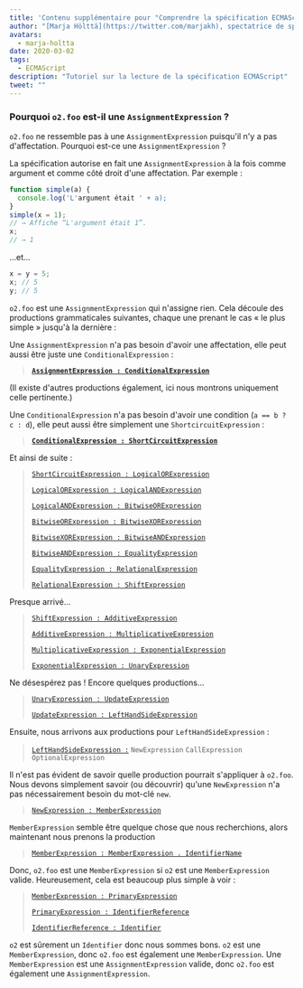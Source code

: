 ```yaml
---
title: 'Contenu supplémentaire pour "Comprendre la spécification ECMAScript, partie 2"'
author: "[Marja Hölttä](https://twitter.com/marjakh), spectatrice de spécifications spéculatives"
avatars:
  - marja-holtta
date: 2020-03-02
tags:
  - ECMAScript
description: "Tutoriel sur la lecture de la spécification ECMAScript"
tweet: ""
---
```


### Pourquoi `o2.foo` est-il une `AssignmentExpression` ?

`o2.foo` ne ressemble pas à une `AssignmentExpression` puisqu'il n'y a pas d'affectation. Pourquoi est-ce une `AssignmentExpression` ?

La spécification autorise en fait une `AssignmentExpression` à la fois comme argument et comme côté droit d'une affectation. Par exemple :

```js
function simple(a) {
  console.log('L'argument était ' + a);
}
simple(x = 1);
// → Affiche “L'argument était 1”.
x;
// → 1
```

…et…

```js
x = y = 5;
x; // 5
y; // 5
```

`o2.foo` est une `AssignmentExpression` qui n'assigne rien. Cela découle des productions grammaticales suivantes, chaque une prenant le cas « le plus simple » jusqu'à la dernière :

Une `AssignmentExpression` n'a pas besoin d'avoir une affectation, elle peut aussi être juste une `ConditionalExpression` :

> **[`AssignmentExpression : ConditionalExpression`](https://tc39.es/ecma262/#sec-assignment-operators)**

(Il existe d'autres productions également, ici nous montrons uniquement celle pertinente.)

Une `ConditionalExpression` n'a pas besoin d'avoir une condition (`a == b ? c : d`), elle peut aussi être simplement une `ShortcircuitExpression` :

> **[`ConditionalExpression : ShortCircuitExpression`](https://tc39.es/ecma262/#sec-conditional-operator)**

Et ainsi de suite :

> [`ShortCircuitExpression : LogicalORExpression`](https://tc39.es/ecma262/#prod-ShortCircuitExpression)
>
> [`LogicalORExpression : LogicalANDExpression`](https://tc39.es/ecma262/#prod-LogicalORExpression)
>
> [`LogicalANDExpression : BitwiseORExpression`](https://tc39.es/ecma262/#prod-LogicalANDExpression)
>
> [`BitwiseORExpression : BitwiseXORExpression`](https://tc39.es/ecma262/#prod-BitwiseORExpression)
>
> [`BitwiseXORExpression : BitwiseANDExpression`](https://tc39.es/ecma262/#prod-BitwiseXORExpression)
>
> [`BitwiseANDExpression : EqualityExpression`](https://tc39.es/ecma262/#prod-BitwiseANDExpression)
>
> [`EqualityExpression : RelationalExpression`](https://tc39.es/ecma262/#sec-equality-operators)
>
> [`RelationalExpression : ShiftExpression`](https://tc39.es/ecma262/#prod-RelationalExpression)

<!--truncate-->
Presque arrivé…

> [`ShiftExpression : AdditiveExpression`](https://tc39.es/ecma262/#prod-ShiftExpression)
>
> [`AdditiveExpression : MultiplicativeExpression`](https://tc39.es/ecma262/#prod-AdditiveExpression)
>
> [`MultiplicativeExpression : ExponentialExpression`](https://tc39.es/ecma262/#prod-MultiplicativeExpression)
>
> [`ExponentialExpression : UnaryExpression`](https://tc39.es/ecma262/#prod-ExponentiationExpression)

Ne désespérez pas ! Encore quelques productions…

> [`UnaryExpression : UpdateExpression`](https://tc39.es/ecma262/#prod-UnaryExpression)
>
> [`UpdateExpression : LeftHandSideExpression`](https://tc39.es/ecma262/#prod-UpdateExpression)

Ensuite, nous arrivons aux productions pour `LeftHandSideExpression` :

> [`LeftHandSideExpression :`](https://tc39.es/ecma262/#prod-LeftHandSideExpression)
> `NewExpression`
> `CallExpression`
> `OptionalExpression`

Il n'est pas évident de savoir quelle production pourrait s'appliquer à `o2.foo`. Nous devons simplement savoir (ou découvrir) qu'une `NewExpression` n'a pas nécessairement besoin du mot-clé `new`.

> [`NewExpression : MemberExpression`](https://tc39.es/ecma262/#prod-NewExpression)

`MemberExpression` semble être quelque chose que nous recherchions, alors maintenant nous prenons la production

> [`MemberExpression : MemberExpression . IdentifierName`](https://tc39.es/ecma262/#prod-MemberExpression)

Donc, `o2.foo` est une `MemberExpression` si `o2` est une `MemberExpression` valide. Heureusement, cela est beaucoup plus simple à voir :

> [`MemberExpression : PrimaryExpression`](https://tc39.es/ecma262/#prod-MemberExpression)
>
> [`PrimaryExpression : IdentifierReference`](https://tc39.es/ecma262/#prod-PrimaryExpression)
>
> [`IdentifierReference : Identifier`](https://tc39.es/ecma262/#prod-IdentifierReference)

`o2` est sûrement un `Identifier` donc nous sommes bons. `o2` est une `MemberExpression`, donc `o2.foo` est également une `MemberExpression`. Une `MemberExpression` est une `AssignmentExpression` valide, donc `o2.foo` est également une `AssignmentExpression`.
